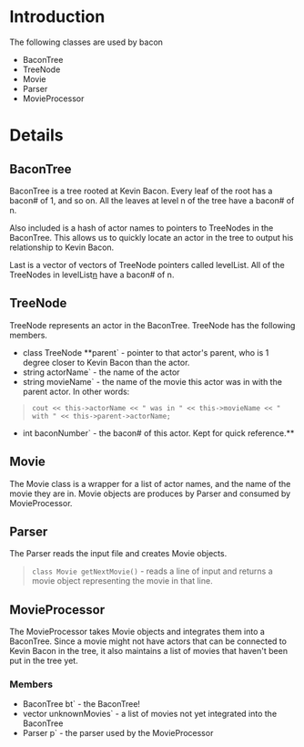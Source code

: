 # Introduction #

The following classes are used by bacon
  * BaconTree
  * TreeNode
  * Movie
  * Parser
  * MovieProcessor


# Details #
## BaconTree ##
BaconTree is a tree rooted at Kevin Bacon. Every leaf of the root has a bacon# of 1, and so on. All the leaves at level n of the tree have a bacon# of n.

Also included is a hash of actor names to pointers to TreeNodes in the BaconTree. This allows us to quickly locate an actor in the tree to output his relationship to Kevin Bacon.

Last is a vector of vectors of TreeNode pointers called levelList. All of the TreeNodes in levelList[n](n.md) have a bacon# of n.

## TreeNode ##
TreeNode represents an actor in the BaconTree.
TreeNode has the following members.
  * class TreeNode **parent` - pointer to that actor's parent, who is 1 degree closer to Kevin Bacon than the actor.
  * string actorName` - the name of the actor
  * string movieName` - the name of the movie this actor was in with the parent actor. In other words:
> `cout << this->actorName << " was in " << this->movieName << " with " << this->parent->actorName;`
  * int baconNumber` - the bacon# of this actor. Kept for quick reference.**

## Movie ##
The Movie class is a wrapper for a list of actor names, and the name of the movie they are in. Movie objects are produces by Parser and consumed by MovieProcessor.

## Parser ##
The Parser reads the input file and creates Movie objects.

> `class Movie getNextMovie()` - reads a line of input and returns a movie object representing the movie in that line.

## MovieProcessor ##
The MovieProcessor takes Movie objects and integrates them into a BaconTree. Since a movie might not have actors that can be connected to Kevin Bacon in the tree, it also maintains a list of movies that haven't been put in the tree yet.
### Members ###

  * BaconTree bt` - the BaconTree!
  * vector <class Movie> unknownMovies` - a list of movies not yet integrated into the BaconTree
  * Parser p` - the parser used by the MovieProcessor